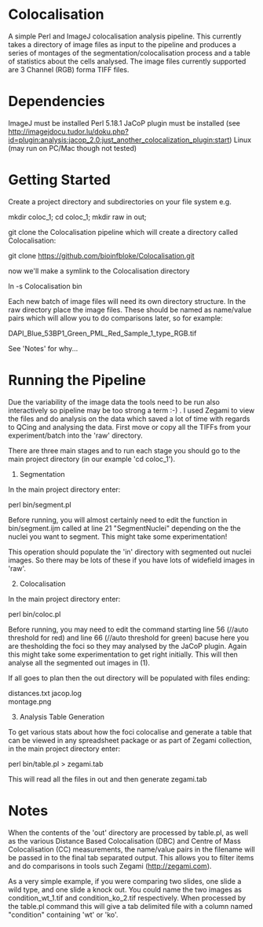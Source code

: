 # Colocalisation
A simple Perl and ImageJ colocalisation analysis pipeline. This currently takes a directory of image files as input to the pipeline and produces a series of montages of the segmentation/colocalisation process and a table of statistics about the cells analysed. The image files currently supported are 3 Channel (RGB) forma TIFF files.

# Dependencies
ImageJ must be installed
Perl 5.18.1
JaCoP plugin must be installed (see http://imagejdocu.tudor.lu/doku.php?id=plugin:analysis:jacop_2.0:just_another_colocalization_plugin:start)
Linux (may run on PC/Mac though not tested)

# Getting Started
Create a project directory and subdirectories on your file system e.g. 

mkdir coloc_1; cd coloc_1; mkdir raw in out; 

git clone the Colocalisation pipeline which will create a directory called Colocalisation:

git clone https://github.com/bioinfbloke/Colocalisation.git
 
now we'll make a symlink to the Colocalisation directory

ln -s Colocalisation bin

Each new batch of image files will need its own directory structure. In the raw directory place the image files. These should be named as name/value pairs which will allow you to do comparisons later, so for example:

DAPI_Blue_53BP1_Green_PML_Red_Sample_1_type_RGB.tif

See 'Notes' for why...

# Running the Pipeline

Due the variability of the image data the tools need to be run also interactively so pipeline may be too strong a term :-) . I used Zegami to view the files and do analysis on the data which saved a lot of time with regards to QCing  and analysing the data. First move or copy all the TIFFs from your experiment/batch into the 'raw' directory.

There are three main stages and to run each stage you should go to the main project directory (in our example 'cd coloc_1'). 

1) Segmentation

In the main project directory enter:

perl bin/segment.pl

Before running, you will almost certainly need to edit the function in bin/segment.ijm called at line 21 "SegmentNuclei" depending on the the nuclei you want to segment. This might take some experimentation!

This operation should populate the 'in' directory with segmented out nuclei images. So there may be lots of these if you have lots of widefield images in 'raw'.

2) Colocalisation

In the main project directory enter:

perl bin/coloc.pl

Before running, you may need to edit the command starting line 56 (//auto threshold for red) and line 66 (//auto threshold for green)
bacuse here you are thesholding the foci so they may analysed by the JaCoP plugin. Again this might take some experimentation to get right initially. This will then analyse all the segmented out images in (1).

If all goes to plan then the out directory will be populated with files ending:

distances.txt
jacop.log    
montage.png  

3) Analysis Table Generation

To get various stats about how the foci colocalise and generate a table that can be viewed in any spreadsheet package or as part of Zegami collection, in the main project directory enter:

perl bin/table.pl > zegami.tab

This will read all the files in out and then generate zegami.tab

# Notes

When the contents of the 'out' directory are processed by table.pl, as well as the various Distance Based Colocalisation (DBC) and Centre of Mass Colocalisation (CC) measurements, the name/value pairs in the filename will be passed in to the final tab separated output. 
This allows you to filter items and do comparisons in tools such Zegami (http://zegami.com). 

As a very simple example, if you were comparing two slides, one slide a wild type, and one slide a knock out. You could name the two images as condition_wt_1.tif and condition_ko_2.tif respectively. 
When processed by the table.pl command this will give a tab delimited file with a column named "condition" containing 'wt' or 'ko'.


